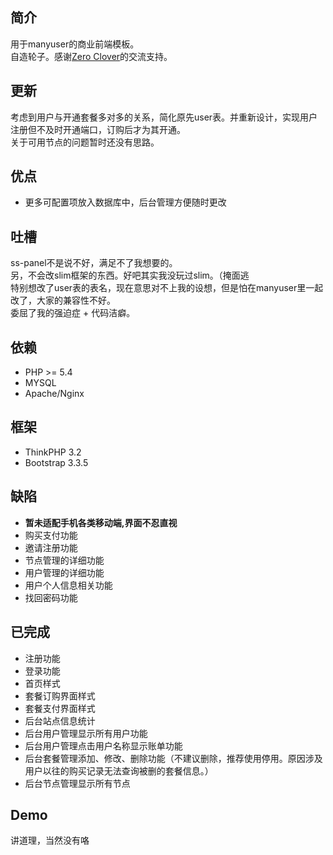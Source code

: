 ﻿## 简介

用于manyuser的商业前端模板。  
自造轮子。感谢[Zero Clover](mailto:hmsxcxy@vip.qq.com)的交流支持。

## 更新

考虑到用户与开通套餐多对多的关系，简化原先user表。并重新设计，实现用户注册但不及时开通端口，订购后才为其开通。  
关于可用节点的问题暂时还没有思路。

## 优点

* 更多可配置项放入数据库中，后台管理方便随时更改

## 吐槽

ss-panel不是说不好，满足不了我想要的。  
另，不会改slim框架的东西。好吧其实我没玩过slim。（掩面逃  
特别想改了user表的表名，现在意思对不上我的设想，但是怕在manyuser里一起改了，大家的兼容性不好。  
委屈了我的强迫症 + 代码洁癖。

## 依赖

* PHP >= 5.4
* MYSQL
* Apache/Nginx

## 框架

* ThinkPHP 3.2
* Bootstrap 3.3.5

## 缺陷

* **暂未适配手机各类移动端,界面不忍直视**
* 购买支付功能
* 邀请注册功能
* 节点管理的详细功能
* 用户管理的详细功能
* 用户个人信息相关功能
* 找回密码功能

## 已完成

* 注册功能
* 登录功能
* 首页样式
* 套餐订购界面样式
* 套餐支付界面样式
* 后台站点信息统计
* 后台用户管理显示所有用户功能
* 后台用户管理点击用户名称显示账单功能
* 后台套餐管理添加、修改、删除功能（不建议删除，推荐使用停用。原因涉及用户以往的购买记录无法查询被删的套餐信息。）
* 后台节点管理显示所有节点

## Demo

讲道理，当然没有咯

